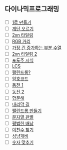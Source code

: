 ## 다이나믹프로그래밍
- [ ] [1로 만들기](https://www.acmicpc.net/problem/1463)
- [ ] [계단 오르기](https://www.acmicpc.net/problem/2579)
- [ ] [2xn 타일링](https://www.acmicpc.net/problem/11726)
- [ ] [RGB 거리](https://www.acmicpc.net/problem/1149)
- [ ] [가장 긴 증가하는 부분 수열](https://www.acmicpc.net/problem/11053)
- [ ] [2xn 타일링 2](https://www.acmicpc.net/problem/11727)
- [ ] [포도주 시식](https://www.acmicpc.net/problem/2156)
- [ ] [LCS](https://www.acmicpc.net/problem/9251)
- [ ] [팰린드롬?](https://www.acmicpc.net/problem/10942)
- [ ] [암호코드](https://www.acmicpc.net/problem/2011)
- [ ] [동전 1](https://www.acmicpc.net/problem/2293)
- [ ] [동전 2](https://www.acmicpc.net/problem/2294)
- [ ] [합분해](https://www.acmicpc.net/problem/2225)
- [ ] [내리막 길](https://www.acmicpc.net/problem/1520)
- [ ] [팰린드롬 만들기](https://www.acmicpc.net/problem/1695)
- [ ] [문자열 판별](https://www.acmicpc.net/problem/16500)
- [ ] [평범한 배낭](https://www.acmicpc.net/problem/12865)
- [ ] [이친수 찾기](https://www.acmicpc.net/problem/2201)
- [ ] [성냥개비](https://www.acmicpc.net/problem/3687)
- [ ] [숫자 맞추기](https://www.acmicpc.net/problem/2494)
